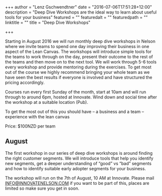 +++
author = "Lenz Gschwendtner"
date = "2016-07-06T17:51:28+12:00"
description = "Deep Dive Workshops are the ideal way to learn about useful tools for your business"
featured = ""
featuredalt = ""
featuredpath = ""
linktitle = ""
title = "Deep Dive Workshops"

+++

Starting in August 2016 we will run monthly deep dive workshops in Nelson where
we invite teams to spend one day improving their business in one aspect of the
Lean Canvas. The workshops will introduce simple tools for the teams to work
through on the day, present their outcome to the rest of the teams and then
move on to the next tool. We will work through 5-6 tools every workshop and
provide mentoring during the exercises. To get most out of the course we highly
recommend bringing your whole team as we have seen the best results if everyone
is involved and have structured the pricing accordingly.

Courses run every first Sunday of the month, start at 10am and will run through
to around 6pm, hosted at Innovate. Wind down and social time after the workshop
at a suitable location (Pub).

To get the most out of this you should have
– a business and a team
– experience with the lean canvas

Price: $100NZD per team

August
------

The first workshop in our series of deep dive workshops is around finding the
right customer segments. We will introduce tools that help you identify new
segments, get a deeper understanding of “good” vs “bad” segments and how to
identify suitable early adopter segments for your business.

The workshop will run on the 7th of August, 10 AM at Innovate.  Please mail
INFO@INNOVATENELSON.COM if you want to be part of this, places are limited so
make sure you get in soon.


